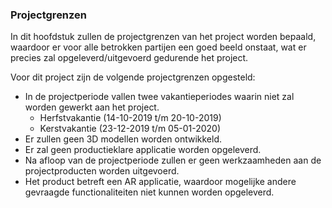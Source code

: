### Projectgrenzen
In dit hoofdstuk zullen de projectgrenzen van het project worden bepaald, waardoor  er voor alle betrokken partijen een goed beeld onstaat, wat er precies zal opgeleverd/uitgevoerd gedurende het project.

 Voor dit project zijn de volgende projectgrenzen opgesteld:

- In de projectperiode vallen twee vakantieperiodes waarin niet zal worden gewerkt aan het project.
    - Herfstvakantie (14-10-2019 t/m 20-10-2019)
    - Kerstvakantie (23-12-2019 t/m 05-01-2020)
- Er zullen geen 3D modellen worden ontwikkeld.
- Er zal geen productieklare applicatie worden opgeleverd.
- Na afloop van de projectperiode zullen er geen werkzaamheden aan de projectproducten worden uitgevoerd.
- Het product betreft een AR applicatie, waardoor mogelijke andere gevraagde functionaliteiten niet kunnen worden opgeleverd.


